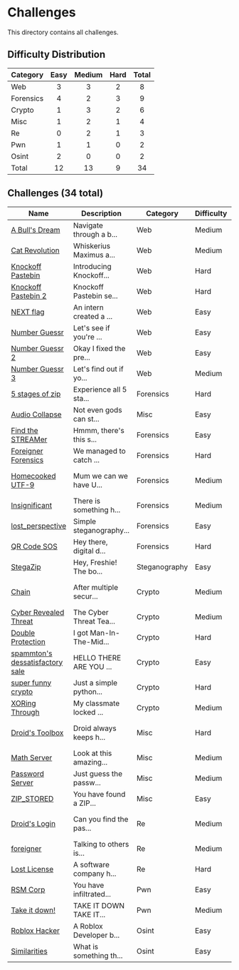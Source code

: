 # Challenges
This directory contains all challenges.

## Difficulty Distribution
| Category | Easy | Medium | Hard | Total |
| -------- |:----:|:------:|:----:|:-----:|
| Web | 3 | 3 | 2 | 8 |
| Forensics | 4 | 2 | 3 | 9 |
| Crypto | 1 | 3 | 2 | 6 |
| Misc | 1 | 2 | 1 | 4 |
| Re | 0 | 2 | 1 | 3 |
| Pwn | 1 | 1 | 0 | 2 |
| Osint | 2 | 0 | 0 | 2 |
| Total | 12 | 13 | 9 | 34 |


## Challenges (34 total)
| Name | Description | Category | Difficulty | Author |
| ---- | ----------- | -------- | ---------- | ------ |
| [A Bull's Dream](<./web/A Bull's Dream>) | Navigate through a b... | Web | Medium | Jimmy Liaw |
| [Cat Revolution](<./web/Cat Revolution>) | Whiskerius Maximus a... | Web | Medium | Rowhith |
| [Knockoff Pastebin](<./web/Knockoff Pastebin>) | Introducing Knockoff... | Web | Hard | Bryan Lim (JusCodin) |
| [Knockoff Pastebin 2](<./web/Knockoff Pastebin 2>) | Knockoff Pastebin se... | Web | Hard | Bryan Lim (JusCodin) |
| [NEXT flag](<./web/NEXT flag>) | An intern created a ... | Web | Easy | Leong Yu Zhi Andy |
| [Number Guessr](<./web/Number Guessr>) | Let's see if you're ... | Web | Easy | Bryan Lim (JusCodin) |
| [Number Guessr 2](<./web/Number Guessr 2>) | Okay I fixed the pre... | Web | Easy | Bryan Lim (JusCodin) |
| [Number Guessr 3](<./web/Number Guessr 3>) | Let's find out if yo... | Web | Medium | Bryan Lim (JusCodin) |
| [5 stages of zip](<./forensics/5 stages of zip>) | Experience all 5 sta... | Forensics | Hard | Koh Kai En |
| [Audio Collapse](<./misc/Audio Collapse>) | Not even gods can st... | Misc | Easy | Branson Woo |
| [Find the STREAMer](<./forensics/Find the STREAMer>) | Hmmm, there's this s... | Forensics | Easy | Foo Geng Hao |
| [Foreigner Forensics](<./forensics/Foreigner Forensics>) | We managed to catch ... | Forensics | Hard | Aum Jiwoo |
| [Homecooked UTF-9](<./forensics/Homecooked UTF-9>) | Mum we can we have U... | Forensics | Medium | Lucius Chee Zihan |
| [Insignificant](<./forensics/Insignificant>) | There is something h... | Forensics | Medium | Bryant Ten |
| [lost_perspective](<./forensics/lost_perspective>) | Simple steganography... | Forensics | Easy | Eugene |
| [QR Code SOS](<./forensics/QR Code SOS>) | Hey there, digital d... | Forensics | Hard | Mah Wen Qiang |
| [StegaZip](<./steganography/StegaZip>) | Hey, Freshie! The bo... | Steganography | Easy | Branson Woo |
| [Chain](<./crypto/Chain>) | After multiple secur... | Crypto | Medium | Ethan Yong Beng Hin |
| [Cyber Revealed Threat](<./crypto/Cyber Revealed Threat>) | The Cyber Threat Tea... | Crypto | Medium | Bryant Ten |
| [Double Protection](<./crypto/Double Protection>) | I got Man-In-The-Mid... | Crypto | Hard | Koh Kai En |
| [spammton's dessatisfactory sale](<./crypto/spammton's dessatisfactory sale>) | HELLO THERE ARE YOU ... | Crypto | Easy | Chan Chee Kin |
| [super funny crypto](<./crypto/super funny crypto>) | Just a simple python... | Crypto | Hard | Bryan Lim (JusCodin) |
| [XORing Through](<./crypto/XORing Through>) | My classmate locked ... | Crypto | Medium | Koh Kai En |
| [Droid's Toolbox](<./misc/Droid's Toolbox>) | Droid always keeps h... | Misc | Hard | Lucius Chee Zihan |
| [Math Server](<./misc/Math Server>) | Look at this amazing... | Misc | Medium | Bryan Lim (JusCodin) |
| [Password Server](<./misc/Password Server>) | Just guess the passw... | Misc | Medium | Bryan Lim (JusCodin) |
| [ZIP_STORED](<./misc/ZIP_STORED>) | You have found a ZIP... | Misc | Easy | Ivan |
| [Droid's Login](<./re/Droid's Login>) | Can you find the pas... | Re | Medium | Lucius Chee Zihan |
| [foreigner](<./re/foreigner>) | Talking to others is... | Re | Medium | Gabriel |
| [Lost License](<./re/Lost License>) | A software company h... | Re | Hard | Aai Xun En Ryan |
| [RSM Corp](<./pwn/RSM Corp>) | You have infiltrated... | Pwn | Easy | Lennon Chee |
| [Take it down!](<./pwn/Take it down!>) | TAKE IT DOWN TAKE IT... | Pwn | Medium | Gabriel |
| [Roblox Hacker](<./osint/Roblox Hacker>) | A Roblox Developer b... | Osint | Easy | Chen Heyu |
| [Similarities](<./osint/Similarities>) | What is something th... | Osint | Easy | Lee Zheng Hong |

